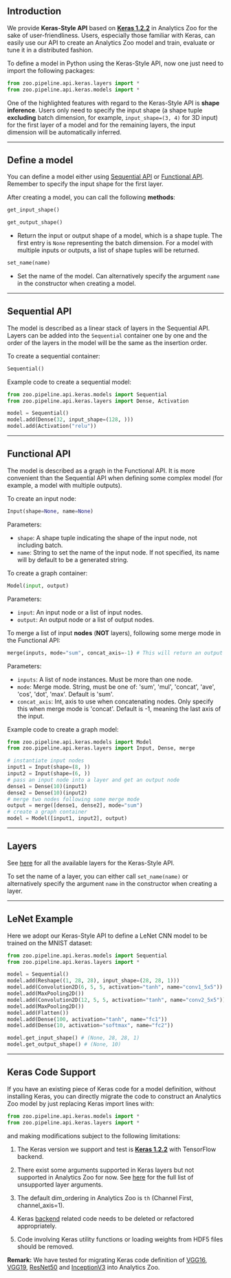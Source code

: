 ## **Introduction**
We provide __Keras-Style API__ based on [__Keras 1.2.2__](https://faroit.github.io/keras-docs/1.2.2/) in Analytics Zoo for the sake of user-friendliness. Users, especially those familiar with Keras, can easily use our API to create an Analytics Zoo model and train, evaluate or tune it in a distributed fashion.

To define a model in Python using the Keras-Style API, now one just need to import the following packages:

```python
from zoo.pipeline.api.keras.layers import *
from zoo.pipeline.api.keras.models import *
```

One of the highlighted features with regard to the Keras-Style API is __shape inference__. Users only need to specify the input shape (a shape tuple __excluding__ batch dimension, for example, `input_shape=(3, 4)` for 3D input) for the first layer of a model and for the remaining layers, the input dimension will be automatically inferred.

---
## **Define a model**
You can define a model either using [Sequential API](#sequential-api) or [Functional API](#functional-api). Remember to specify the input shape for the first layer.

After creating a model, you can call the following __methods__:

```python
get_input_shape()
```
```python
get_output_shape()
```
* Return the input or output shape of a model, which is a shape tuple. The first entry is `None` representing the batch dimension. For a model with multiple inputs or outputs, a list of shape tuples will be returned.

```python
set_name(name)
```
* Set the name of the model. Can alternatively specify the argument `name` in the constructor when creating a model.

---
## **Sequential API**
The model is described as a linear stack of layers in the Sequential API. Layers can be added into the `Sequential` container one by one and the order of the layers in the model will be the same as the insertion order.

To create a sequential container:
```python
Sequential()
```

Example code to create a sequential model:
```python
from zoo.pipeline.api.keras.models import Sequential
from zoo.pipeline.api.keras.layers import Dense, Activation

model = Sequential()
model.add(Dense(32, input_shape=(128, )))
model.add(Activation("relu"))
```

---
## **Functional API**
The model is described as a graph in the Functional API. It is more convenient than the Sequential API when defining some complex model (for example, a model with multiple outputs).

To create an input node:
```python
Input(shape=None, name=None)
```
Parameters:

* `shape`: A shape tuple indicating the shape of the input node, not including batch.
* `name`: String to set the name of the input node. If not specified, its name will by default to be a generated string.

To create a graph container:
```python
Model(input, output)
```
Parameters:

* `input`: An input node or a list of input nodes.
* `output`: An output node or a list of output nodes.

To merge a list of input __nodes__ (__NOT__ layers), following some merge mode in the Functional API:
```python
merge(inputs, mode="sum", concat_axis=-1) # This will return an output NODE.
```

Parameters:

* `inputs`: A list of node instances. Must be more than one node.
* `mode`: Merge mode. String, must be one of: 'sum', 'mul', 'concat', 'ave', 'cos', 'dot', 'max'. Default is 'sum'.
* `concat_axis`: Int, axis to use when concatenating nodes. Only specify this when merge mode is 'concat'. Default is -1, meaning the last axis of the input.

Example code to create a graph model:
```python
from zoo.pipeline.api.keras.models import Model
from zoo.pipeline.api.keras.layers import Input, Dense, merge

# instantiate input nodes
input1 = Input(shape=(8, )) 
input2 = Input(shape=(6, ))
# pass an input node into a layer and get an output node
dense1 = Dense(10)(input1)
dense2 = Dense(10)(input2)
# merge two nodes following some merge mode
output = merge([dense1, dense2], mode="sum")
# create a graph container
model = Model([input1, input2], output)
```

---
## **Layers**
See [here](Layers/core.md) for all the available layers for the Keras-Style API.

To set the name of a layer, you can either call `set_name(name)` or alternatively specify the argument `name` in the constructor when creating a layer.

---
## **LeNet Example**
Here we adopt our Keras-Style API to define a LeNet CNN model to be trained on the MNIST dataset:

```python
from zoo.pipeline.api.keras.models import Sequential
from zoo.pipeline.api.keras.layers import *

model = Sequential()
model.add(Reshape((1, 28, 28), input_shape=(28, 28, 1)))
model.add(Convolution2D(6, 5, 5, activation="tanh", name="conv1_5x5"))
model.add(MaxPooling2D())
model.add(Convolution2D(12, 5, 5, activation="tanh", name="conv2_5x5"))
model.add(MaxPooling2D())
model.add(Flatten())
model.add(Dense(100, activation="tanh", name="fc1"))
model.add(Dense(10, activation="softmax", name="fc2"))

model.get_input_shape() # (None, 28, 28, 1)
model.get_output_shape() # (None, 10)
```

---
## **Keras Code Support**
If you have an existing piece of Keras code for a model definition, without installing Keras, you can directly migrate the code to construct an Analytics Zoo model by just replacing Keras import lines with:

```python
from zoo.pipeline.api.keras.models import *
from zoo.pipeline.api.keras.layers import *
```

and making modifications subject to the following limitations:

1. The Keras version we support and test is [__Keras 1.2.2__](https://faroit.github.io/keras-docs/1.2.2/) with TensorFlow backend.

2. There exist some arguments supported in Keras layers but not supported in Analytics Zoo for now. See [here](https://bigdl-project.github.io/0.7.0/#APIGuide/keras-issues/#unsupported-layer-arguments) for the full list of unsupported layer arguments. 

3. The default dim_ordering in Analytics Zoo is `th` (Channel First, channel_axis=1).

4. Keras [backend](https://faroit.github.io/keras-docs/1.2.2/backend/) related code needs to be deleted or refactored appropriately.

5. Code involving Keras utility functions or loading weights from HDF5 files should be removed.

__Remark:__ We have tested for migrating Keras code definition of [VGG16](https://faroit.github.io/keras-docs/1.2.2/applications/#vgg16), [VGG19](https://faroit.github.io/keras-docs/1.2.2/applications/#vgg19), [ResNet50](https://faroit.github.io/keras-docs/1.2.2/applications/#resnet50) and [InceptionV3](https://faroit.github.io/keras-docs/1.2.2/applications/#inceptionv3) into Analytics Zoo.
